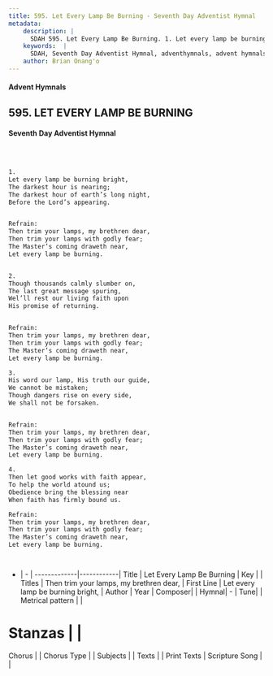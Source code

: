 ```yaml
---
title: 595. Let Every Lamp Be Burning - Seventh Day Adventist Hymnal
metadata:
    description: |
      SDAH 595. Let Every Lamp Be Burning. 1. Let every lamp be burning bright, The darkest hour is nearing; The darkest hour of earth’s long night, Before the Lord’s appearing. 
    keywords:  |
      SDAH, Seventh Day Adventist Hymnal, adventhymnals, advent hymnals, Let Every Lamp Be Burning, Let every lamp be burning bright, ,Then trim your lamps, my brethren dear,
    author: Brian Onang'o
---
```


#### Advent Hymnals
## 595. LET EVERY LAMP BE BURNING
#### Seventh Day Adventist Hymnal

```txt



1.
Let every lamp be burning bright,
The darkest hour is nearing;
The darkest hour of earth’s long night,
Before the Lord’s appearing.


Refrain:
Then trim your lamps, my brethren dear,
Then trim your lamps with godly fear;
The Master’s coming draweth near,
Let every lamp be burning.


2.
Though thousands calmly slumber on,
The last great message spuring,
Wel’ll rest our living faith upon
His promise of returning.


Refrain:
Then trim your lamps, my brethren dear,
Then trim your lamps with godly fear;
The Master’s coming draweth near,
Let every lamp be burning.

3.
His word our lamp, His truth our guide,
We cannot be mistaken;
Though dangers rise on every side,
We shall not be forsaken.


Refrain:
Then trim your lamps, my brethren dear,
Then trim your lamps with godly fear;
The Master’s coming draweth near,
Let every lamp be burning.

4.
Then let good works with faith appear,
To help the world atound us;
Obedience bring the blessing near
When faith has firmly bound us.

Refrain:
Then trim your lamps, my brethren dear,
Then trim your lamps with godly fear;
The Master’s coming draweth near,
Let every lamp be burning.




```

- |   -  |
-------------|------------|
Title | Let Every Lamp Be Burning |
Key |  |
Titles | Then trim your lamps, my brethren dear, |
First Line | Let every lamp be burning bright, |
Author | 
Year | 
Composer|  |
Hymnal|  - |
Tune|  |
Metrical pattern | |
# Stanzas |  |
Chorus |  |
Chorus Type |  |
Subjects |  |
Texts |  |
Print Texts | 
Scripture Song |  |
  
